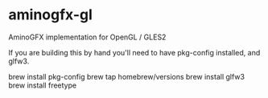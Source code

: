 # aminogfx-gl
AminoGFX implementation for OpenGL / GLES2

If you are building this by hand you'll need to have pkg-config installed, and glfw3.

brew install pkg-config
brew tap homebrew/versions
brew install glfw3
brew install freetype
